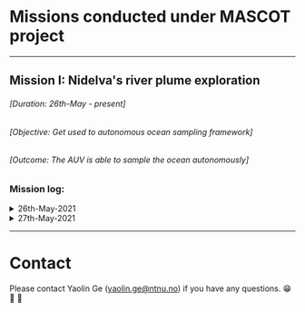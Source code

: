 # Missions conducted under MASCOT project

---

## Mission I: Nidelva's river plume exploration

###### [Duration: 26th-May - present]
###### [Objective: Get used to autonomous ocean sampling framework]
###### [Outcome: The AUV is able to sample the ocean autonomously]

### Mission log:



<details>
  <summary>26th-May-2021</summary>
<p>
###### Log:
- LAUV cannot be logged in, which will be solved by Tore today. 
- Boat is not ready, which will be solved tomorrow morning. 
- Naked eyes can barely see the plume.
- Satellite images from yesterday (25th-May) were exploited, not so much can tell (attached below).
- We discussed some future improvements and possibilities about the missions

###### Plan:
- May-26th, we will do lawn mower manoeuvres as many as we can, as dense as we are allowed to get a better understanding of the plume. 
- 3D simple model will be tested first, and decide whether to continue with complex ones based on what we get. 

###### Results:

![Satellite true image](Nidelva/May26/S01.png "Satellite true image")
<!-- (https://apps.sentinel-hub.com/eo-browser/?zoom=13&lat=63.45481&lng=10.39547&themeId=DEFAULT-THEME&visualizationUrl=https%3A%2F%2Fservices.sentinel-hub.com%2Fogc%2Fwms%2Fbd86bcc0-f318-402b-a145-015f85b9427e&datasetId=S2L2A&fromTime=2021-05-25T00%3A00%3A00.000Z&toTime=2021-05-25T23%3A59%3A59.999Z&layerId=1_TRUE_COLOR) -->


![Satellite moisture image](Nidelva/May26/S02.png "Satellite moisture index image")
<!-- (https://apps.sentinel-hub.com/eo-browser/?zoom=13&lat=63.45481&lng=10.39547&themeId=DEFAULT-THEME&visualizationUrl=https%3A%2F%2Fservices.sentinel-hub.com%2Fogc%2Fwms%2Fbd86bcc0-f318-402b-a145-015f85b9427e&datasetId=S2L2A&fromTime=2021-05-25T00%3A00%3A00.000Z&toTime=2021-05-25T23%3A59%3A59.999Z&layerId=5-MOISTURE-INDEX1) -->
</p>
</details>


<details>
  <summary>27th-May-2021</summary>
 
	###### Duration: 9:00 - 14:30
	###### Number of tests: multiple lawn mowers
	###### Log:
	- In the morning, some small problems occurred, cable issues, but easily fixed.
	- When driving the boat from TBS to the outlet of the Nidelva, naked eyes can easily distinguish the water plume, see figures below.
	- Satellite images cannot be loaded, since it takes every three days to travel to the same place for the satellite, which is sad since it can easily tell from the satellite image if we could have one.
	- Tide was low in the morning, but rised a bit afterwards.
	- 2 transect line survey lines have been inspected.
	- 3 lawn mowers have been deployed, depth 0.5, 2, 5 were surveyed respectively.
	- In the end, 1 elevator and 1 yoyo manoeuvre pattern were conducted.

	###### Plan:

	###### Results:

</details>


---

# Contact

Please contact Yaolin Ge (yaolin.ge@ntnu.no) if you have any questions. 😁 🤔 🤘